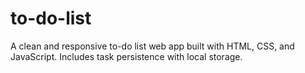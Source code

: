 # to-do-list
A clean and responsive to-do list web app built with HTML, CSS, and JavaScript. Includes task persistence with local storage.
